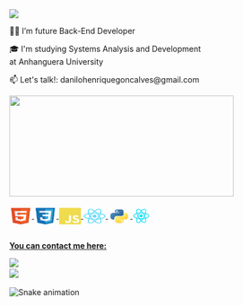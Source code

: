 <div align="left">
  <img src="https://readme-typing-svg.herokuapp.com/?font=Righteous&size=35&color=FFFFFF&width=500&height=70&duration=4000&lines=Hello,+World.+👋;+I'm+Danilo+Henrique!" style="display: block; margin: 0; padding: 0;" />
</h1>


<p>👩‍💻 I’m future Back-End Developer</p>
<p>🎓 I'm studying Systems Analysis and Development<br>at Anhanguera University</p>
<p>📫 Let's talk!: danilohenriquegoncalves@gmail.com</p>



<div>
  <a href="https://github.com/danilohgoncalves">
  <img height="180em" width="400px" src="https://github-readme-stats.vercel.app/api/top-langs/?username=leticiasfrazao&layout=compact&langs_count=7&theme=panda"/>
</div>
  
<div style="display: inline_block"> 
<div style="display: inline_block"><br>
  <img align="center" alt="danilo-HTML" height="30" width="40" src="https://raw.githubusercontent.com/devicons/devicon/master/icons/html5/html5-original.svg">
  <img align="center" alt="danilo-CSS" height="30" width="40" src="https://raw.githubusercontent.com/devicons/devicon/master/icons/css3/css3-original.svg">
  <img align="center" alt="danilo-Js" height="30" width="40" src="https://raw.githubusercontent.com/devicons/devicon/master/icons/javascript/javascript-plain.svg">
  <img align="center" alt="danilo-React" height="30" width="40" src="https://raw.githubusercontent.com/devicons/devicon/master/icons/react/react-original.svg">
  <img align="center" alt="danilo-React" height="30" width="40" src="https://raw.githubusercontent.com/devicons/devicon/master/icons/python/python-original.svg">
  <img align="center" alt="Tami-React-Native" height="30" width="30" src="https://raw.githubusercontent.com/ruandersonvieira/ruandersonvieira/master/.github/assets/img/icon/mobile/reactnative.png">

</div>

##

**You can contact me here:**

  <div>
    
  <a href = "mailto:danilohenriquegoncalves@gmail.com"><img src="https://img.shields.io/badge/Gmail-D14836?style=for-the-badge&logo=gmail&logoColor=white" target="_blank"></a><br>
  <a href="www.linkedin.com/in/danilo-gonçalves-a00b40260" target="_blank"><img src="https://img.shields.io/badge/-LinkedIn-%230077B5?style=for-the-badge&logo=linkedin&logoColor=white" target="_blank"></a> 

</div>

![Snake animation](https://github.com/danilohgoncalves/danilohgoncalves/blob/output/dist/github-contribution-grid-snake.svg)



  </div>


<!--
**leticiasfrazao/leticiasfrazao** is a ✨ _special_ ✨ repository because its `README.md` (this file) appears on your GitHub profile.

Here are some ideas to get you started:

- 🔭 I’m searching my first oportunity
- 🌱 I’m currently learning Back-End Development
- 📫 How to reach me: danilohenriquegoncalves@gmail.com
- 😄 Pronouns: he/him
